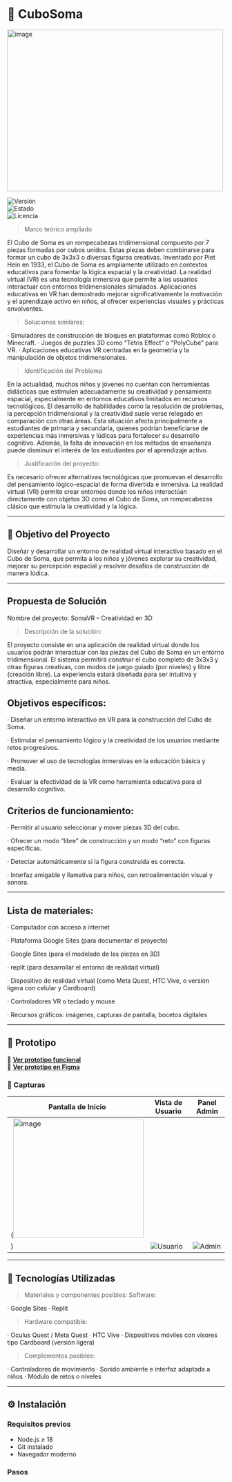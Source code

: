 
# 🚀 CuboSoma

<img width="500" height="375" alt="image" src="https://github.com/user-attachments/assets/2ce5d547-25b5-4d68-be45-50a780ca5a7d" />


![Versión](https://img.shields.io/badge/versión-1.0.5-blue)  
![Estado](https://img.shields.io/badge/estado-en%20prototipo-yellow)  
![Licencia](https://img.shields.io/badge/licencia-MIT-green)  

> Marco teórico ampliado

El Cubo de Soma es un rompecabezas tridimensional compuesto por 7 piezas formadas por cubos unidos. Estas piezas deben combinarse para formar un cubo de 3x3x3 o diversas figuras creativas. Inventado por Piet Hein en 1933, el Cubo de Soma es ampliamente utilizado en contextos educativos para fomentar la lógica espacial y la creatividad.
La realidad virtual (VR) es una tecnología inmersiva que permite a los usuarios interactuar con entornos tridimensionales simulados. Aplicaciones educativas en VR han demostrado mejorar significativamente la motivación y el aprendizaje activo en niños, al ofrecer experiencias visuales y prácticas envolventes.

> Soluciones similares:

· Simuladores de construcción de bloques en plataformas como Roblox o Minecraft.
· Juegos de puzzles 3D como “Tetris Effect” o “PolyCube” para VR.
· Aplicaciones educativas VR centradas en la geometría y la manipulación de objetos tridimensionales.

> Identificación del Problema

En la actualidad, muchos niños y jóvenes no cuentan con herramientas didácticas que estimulen adecuadamente su creatividad y pensamiento espacial, especialmente en entornos educativos limitados en recursos tecnológicos. El desarrollo de habilidades como la resolución de problemas, la percepción tridimensional y la creatividad suele verse relegado en comparación con otras áreas.
Esta situación afecta principalmente a estudiantes de primaria y secundaria, quienes podrían beneficiarse de experiencias más inmersivas y lúdicas para fortalecer su desarrollo cognitivo. Además, la falta de innovación en los métodos de enseñanza puede disminuir el interés de los estudiantes por el aprendizaje activo.

> Justificación del proyecto:

Es necesario ofrecer alternativas tecnológicas que promuevan el desarrollo del pensamiento lógico-espacial de forma divertida e inmersiva. La realidad virtual (VR) permite crear entornos donde los niños interactúan directamente con objetos 3D como el Cubo de Soma, un rompecabezas clásico que estimula la creatividad y la lógica.

---

## 🎯 Objetivo del Proyecto

Diseñar y desarrollar un entorno de realidad virtual interactivo basado en el Cubo de Soma, que permita a los niños y jóvenes explorar su creatividad, mejorar su percepción espacial y resolver desafíos de construcción de manera lúdica.

---
## Propuesta de Solución

Nombre del proyecto: SomaVR – Creatividad en 3D

> Descripción de la solución:

El proyecto consiste en una aplicación de realidad virtual donde los usuarios podrán interactuar con las piezas del Cubo de Soma en un entorno tridimensional. El sistema permitirá construir el cubo completo de 3x3x3 y otras figuras creativas, con modos de juego guiado (por niveles) y libre (creación libre). La experiencia estará diseñada para ser intuitiva y atractiva, especialmente para niños.

## Objetivos específicos:

· Diseñar un entorno interactivo en VR para la construcción del Cubo de Soma.

· Estimular el pensamiento lógico y la creatividad de los usuarios mediante retos progresivos.

· Promover el uso de tecnologías inmersivas en la educación básica y media.

· Evaluar la efectividad de la VR como herramienta educativa para el desarrollo cognitivo.


## Criterios de funcionamiento:

· Permitir al usuario seleccionar y mover piezas 3D del cubo.

· Ofrecer un modo “libre” de construcción y un modo “reto” con figuras específicas.

· Detectar automáticamente si la figura construida es correcta.

· Interfaz amigable y llamativa para niños, con retroalimentación visual y sonora.

---

## Lista de materiales:

· Computador con acceso a internet

· Plataforma Google Sites (para documentar el proyecto)

· Google Sites (para el modelado de las piezas en 3D)

· replit (para desarrollar el entorno de realidad virtual)

· Dispositivo de realidad virtual (como Meta Quest, HTC Vive, o versión ligera con celular y Cardboard)

· Controladores VR o teclado y mouse

· Recursos gráficos: imágenes, capturas de pantalla, bocetos digitales

---
## 🧪 Prototipo

🔗 **[Ver prototipo funcional](https://tuprototipo.netlify.app)**  
📁 **[Ver prototipo en Figma](https://www.figma.com/file/...)**

### 📸 Capturas

| Pantalla de Inicio | Vista de Usuario | Panel Admin |
|--------------------|------------------|-------------|
|(<img width="302" height="276" alt="image" src="https://github.com/user-attachments/assets/76e99c27-2373-4f38-9dd8-80d045f3cd82" />
) | ![Usuario](./assets/usuario.png) | ![Admin](./assets/admin.png) |

---

## 🧰 Tecnologías Utilizadas

> Materiales y componentes posibles:
Software:

· Google Sites
· Replit

> Hardware compatible:

· Oculus Quest / Meta Quest
· HTC Vive
· Dispositivos móviles con visores tipo Cardboard (versión ligera)

> Complementos posibles:

· Controladores de movimiento
· Sonido ambiente e interfaz adaptada a niños
· Módulo de retos o niveles

---

## ⚙️ Instalación

### Requisitos previos

- Node.js ≥ 18  
- Git instalado  
- Navegador moderno

### Pasos
